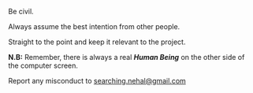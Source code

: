 Be civil.

Always assume the best intention from other people.

Straight to the point and keep it relevant to the project.

**N.B:** Remember, there is always a real ***Human Being*** on the other side of the computer screen.

Report any misconduct to searching.nehal@gmail.com
